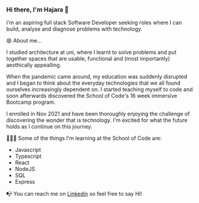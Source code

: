 ### Hi there, I'm Hajara 👋

I'm an aspiring full stack Software Developer seeking roles where I can build, analyse and diagnose problems with technology. 


😄 About me...

I studied architecture at uni, where I learnt to solve problems and put together spaces that are usable, functional and (most importantly) aesthically appealling. 

When the pandemic came around, my education was suddenly disrupted and I began to think about the everyday technologies that we all found ourselves increasingly dependent on. I started teaching myself to code and soon afterwards discovered the School of Code's 16 week immersive Bootcamp program.

I enrolled in Nov 2021 and have been thoroughly enjoying the challenge of discovering the wonder that is technology. I'm excited for what the future holds as I continue on this journey.

👩🏿‍💻 Some of the things I'm learning at the School of Code are:
- Javascript
- Typescript
- React
- NodeJS
- SQL
- Express


📭 You can reach me on [Linkedin](https://www.linkedin.com/in/hajara-iyal-363340120/) so feel free to say Hi! 


